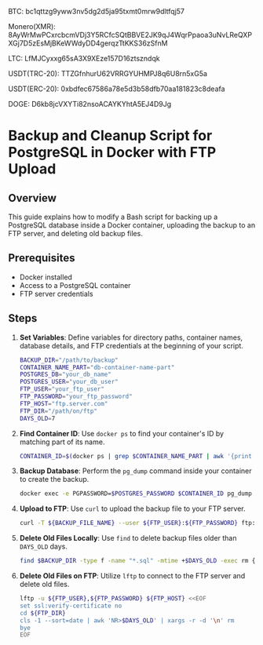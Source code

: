 BTC: bc1qttzg9yww3nv5dg2d5ja95txmt0mrw9dltfqj57

Monero(XMR): 8AyWrMwPCxrcbcmVDj3Y5RCfcSQtBBVE2JK9qJ4WqrPpaoa3uNvLReQXPXGj7D5zEsMjBKeWWdyDD4gerqzTtKKS36zSfnM

LTC: LfMJCyxxg65sA3X9XEze157D16ztszndqk

USDT(TRC-20): TTZGfnhurU62VRRGYUHMPJ8q6U8rn5xG5a

USDT(ERC-20): 0xbdfec67586a78e5d3b58dfb70aa181823c8deafa

DOGE: D6kb8jcVXYTi82nsoACAYKYhtA5EJ4D9Jg

# Backup and Cleanup Script for PostgreSQL in Docker with FTP Upload

## Overview
This guide explains how to modify a Bash script for backing up a PostgreSQL database inside a Docker container, uploading the backup to an FTP server, and deleting old backup files.

## Prerequisites
- Docker installed
- Access to a PostgreSQL container
- FTP server credentials

## Steps

1. **Set Variables**: Define variables for directory paths, container names, database details, and FTP credentials at the beginning of your script.

    ```bash
    BACKUP_DIR="/path/to/backup"
    CONTAINER_NAME_PART="db-container-name-part"
    POSTGRES_DB="your_db_name"
    POSTGRES_USER="your_db_user"
    FTP_USER="your_ftp_user"
    FTP_PASSWORD="your_ftp_password"
    FTP_HOST="ftp.server.com"
    FTP_DIR="/path/on/ftp"
    DAYS_OLD=7
    ```

2. **Find Container ID**: Use `docker ps` to find your container's ID by matching part of its name.

    ```bash
    CONTAINER_ID=$(docker ps | grep $CONTAINER_NAME_PART | awk '{print $1}')
    ```

3. **Backup Database**: Perform the `pg_dump` command inside your container to create the backup.

    ```bash
    docker exec -e PGPASSWORD=$POSTGRES_PASSWORD $CONTAINER_ID pg_dump -U $POSTGRES_USER $POSTGRES_DB > $BACKUP_FILE_NAME
    ```

4. **Upload to FTP**: Use `curl` to upload the backup file to your FTP server.

    ```bash
    curl -T ${BACKUP_FILE_NAME} --user ${FTP_USER}:${FTP_PASSWORD} ftp://${FTP_HOST}${FTP_DIR}/
    ```

5. **Delete Old Files Locally**: Use `find` to delete backup files older than `DAYS_OLD` days.

    ```bash
    find $BACKUP_DIR -type f -name "*.sql" -mtime +$DAYS_OLD -exec rm {} \;
    ```

6. **Delete Old Files on FTP**: Utilize `lftp` to connect to the FTP server and delete old files.

    ```bash
    lftp -u ${FTP_USER},${FTP_PASSWORD} ${FTP_HOST} <<EOF
    set ssl:verify-certificate no
    cd ${FTP_DIR}
    cls -1 --sort=date | awk 'NR>$DAYS_OLD' | xargs -r -d '\n' rm
    bye
    EOF
    ```
